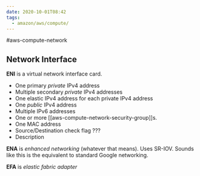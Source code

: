 ```yaml
---
date: 2020-10-01T08:42
tags:
  - amazon/aws/compute/
---
```


#aws-compute-network

## Network Interface

**ENI** is a virtual network interface card.
* One primary *private* IPv4 address
* Multiple secondary *private* IPv4 addresses
* One elastic IPv4 address for each private IPv4 address
* One *public* IPv4 address
* Multiple IPv6 addresses
* One or more [[aws-compute-network-security-group]]s.
* One MAC address
* Source/Destination check flag ???
* Description


**ENA** is *enhanced networking* (whatever that means). Uses SR-IOV. Sounds like this is the equivalent to standard Google networking.

**EFA** is *elastic fabric adapter*


